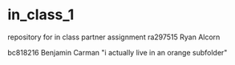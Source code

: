 # in_class_1
repository for in class partner assignment
ra297515
Ryan Alcorn

bc818216
Benjamin Carman
"i actually live in an orange subfolder"
